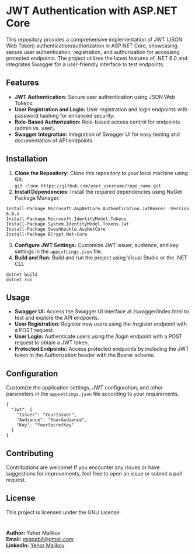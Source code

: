 # JWT Authentication with ASP.NET Core
This repository provides a comprehensive implementation of JWT (JSON Web Token) authentication/authorization in ASP.NET Core, showcasing secure user authentication, registration, and authorization for accessing protected endpoints. The project utilizes the latest features of .NET 6.0 and integrates Swagger for a user-friendly interface to test endpoints.

## Features
- **JWT Authentication:** Secure user authentication using JSON Web Tokens.
- **User Registration and Login:** User registration and login endpoints with password hashing for enhanced security.
- **Role-Based Authorization:** Role-based access control for endpoints (admin vs. user).
- **Swagger Integration:** Integration of Swagger UI for easy testing and documentation of API endpoints.

## Installation
1. **Clone the Repository:** Clone this repository to your local machine using Git. \
`git clone https://github.com/your_username/repo_name.git`
2. **Install Dependencies:** Install the required dependencies using NuGet Package Manager.
```
Install-Package Microsoft.AspNetCore.Authentication.JwtBearer -Version 6.0.x
Install-Package Microsoft.IdentityModel.Tokens
Install-Package System.IdentityModel.Tokens.Jwt
Install-Package Swashbuckle.AspNetCore
Install-Package BCrypt.Net-Core
```
3. **Configure JWT Settings:** Customize JWT issuer, audience, and key settings in the `appsettings.json` file.
4. **Build and Run:** Build and run the project using Visual Studio or the .NET CLI.
```
dotnet build
dotnet run
```

## Usage
- **Swagger UI:** Access the Swagger UI interface at /swagger/index.html to test and explore the API endpoints.
- **User Registration:** Register new users using the /register endpoint with a POST request.
- **User Login:** Authenticate users using the /login endpoint with a POST request to obtain a JWT token.
- **Protected Endpoints:** Access protected endpoints by including the JWT token in the Authorization header with the Bearer scheme.

## Configuration
Customize the application settings, JWT configuration, and other parameters in the `appsettings.json` file according to your requirements.
```
{
  "Jwt": {
    "Issuer": "YourIssuer",
    "Audience": "YourAudience",
    "Key": "YourSecretKey"
  }
}
```

## Contributing
Contributions are welcome! If you encounter any issues or have suggestions for improvements, feel free to open an issue or submit a pull request.

## License
This project is licensed under the GNU License.
#
**Author:** Yehor Malikov \
**Email:** miggabit@gmail.com \
**LinkedIn:** [Yehor Malikov](https://www.linkedin.com/in/yehormalikov/)
#
